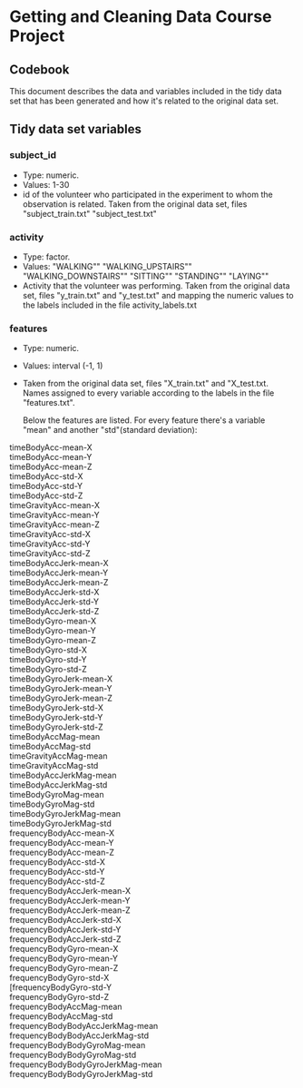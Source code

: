 # Getting and Cleaning Data Course Project

## Codebook


This document describes the data and variables included in the tidy data set that has been generated
and how it's related to the original data set.

## Tidy data set variables

### subject_id
    
* Type: numeric. 
* Values:  1-30
* id  of the volunteer who participated in the experiment to whom the observation is related.
    Taken from the original data set, files "subject_train.txt" "subject_test.txt"

### activity
  
* Type: factor. 
* Values: "WALKING"" "WALKING_UPSTAIRS"" "WALKING_DOWNSTAIRS"" "SITTING"" "STANDING"" "LAYING""
* Activity that the volunteer was performing.
    Taken from the original data set, files "y_train.txt" and "y_test.txt" and mapping the numeric values to the labels included in the file activity_labels.txt
    
### features
    
* Type: numeric. 
* Values: interval (-1, 1)
* Taken from the original data set, files "X_train.txt" and "X_test.txt. Names assigned to every variable according to the labels in the file "features.txt".
    
    Below the features are listed. For every feature there's a variable "mean" and another "std"(standard deviation):

timeBodyAcc-mean-X   
timeBodyAcc-mean-Y   
timeBodyAcc-mean-Z                  
timeBodyAcc-std-X                
timeBodyAcc-std-Y                 
timeBodyAcc-std-Z                
timeGravityAcc-mean-X   
timeGravityAcc-mean-Y            
timeGravityAcc-mean-Z             
timeGravityAcc-std-X             
timeGravityAcc-std-Y             
timeGravityAcc-std-Z             
timeBodyAccJerk-mean-X            
timeBodyAccJerk-mean-Y           
timeBodyAccJerk-mean-Z            
timeBodyAccJerk-std-X            
timeBodyAccJerk-std-Y             
timeBodyAccJerk-std-Z            
timeBodyGyro-mean-X               
timeBodyGyro-mean-Y  
timeBodyGyro-mean-Z               
timeBodyGyro-std-X              
timeBodyGyro-std-Y                
timeBodyGyro-std-Z               
timeBodyGyroJerk-mean-X           
timeBodyGyroJerk-mean-Y          
timeBodyGyroJerk-mean-Z           
timeBodyGyroJerk-std-X           
timeBodyGyroJerk-std-Y            
timeBodyGyroJerk-std-Z           
timeBodyAccMag-mean              
timeBodyAccMag-std               
timeGravityAccMag-mean            
timeGravityAccMag-std            
timeBodyAccJerkMag-mean           
timeBodyAccJerkMag-std           
timeBodyGyroMag-mean              
timeBodyGyroMag-std              
timeBodyGyroJerkMag-mean          
timeBodyGyroJerkMag-std          
frequencyBodyAcc-mean-X           
frequencyBodyAcc-mean-Y          
frequencyBodyAcc-mean-Z           
frequencyBodyAcc-std-X          
frequencyBodyAcc-std-Y            
frequencyBodyAcc-std-Z           
frequencyBodyAccJerk-mean-X       
frequencyBodyAccJerk-mean-Y      
frequencyBodyAccJerk-mean-Z       
frequencyBodyAccJerk-std-X       
frequencyBodyAccJerk-std-Y        
frequencyBodyAccJerk-std-Z       
frequencyBodyGyro-mean-X          
frequencyBodyGyro-mean-Y         
frequencyBodyGyro-mean-Z          
frequencyBodyGyro-std-X          
[frequencyBodyGyro-std-Y           
frequencyBodyGyro-std-Z          
frequencyBodyAccMag-mean          
frequencyBodyAccMag-std          
frequencyBodyBodyAccJerkMag-mean  
frequencyBodyBodyAccJerkMag-std  
frequencyBodyBodyGyroMag-mean     
frequencyBodyBodyGyroMag-std     
frequencyBodyBodyGyroJerkMag-mean    
frequencyBodyBodyGyroJerkMag-std
   
   
